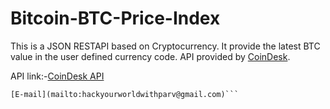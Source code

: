 # Bitcoin-BTC-Price-Index
This is a JSON RESTAPI based on Cryptocurrency. It provide the latest BTC value in the user defined currency code. API provided by [CoinDesk](https://www.coindesk.com).

API link:-[CoinDesk API](https://www.coindesk.com/api)
```For any Doubt or Enquiry regarding program contact me :
[E-mail](mailto:hackyourworldwithparv@gmail.com)```
